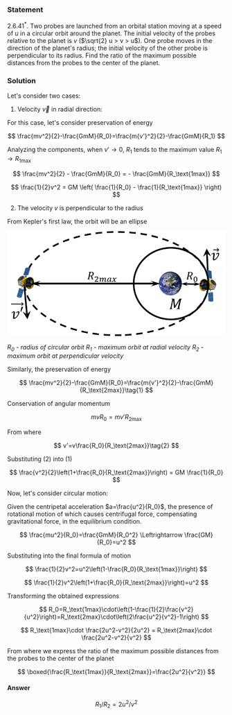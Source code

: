 ###  Statement

$2.6.41^*.$ Two probes are launched from an orbital station moving at a speed of $u$ in a circular orbit around the planet. The initial velocity of the probes relative to the planet is $v$ ($\sqrt{2} u > v > u$). One probe moves in the direction of the planet's radius; the initial velocity of the other probe is perpendicular to its radius. Find the ratio of the maximum possible distances from the probes to the center of the planet.

### Solution

Let's consider two cases:

1) Velocity $\vec{v}$ in radial direction:

For this case, let's consider preservation of energy

$$
\frac{mv^2}{2}-\frac{GmM}{R_0}=\frac{m{v'}^2}{2}-\frac{GmM}{R_1}
$$

Analyzing the components, when $v'\to 0,$ $R_1$ tends to the maximum value $R_1 \to R_\text{1max}$

$$
\frac{mv^2}{2} - \frac{GmM}{R_0} = - \frac{GmM}{R_\text{1max}}
$$

$$
\frac{1}{2}v^2 = GM \left( \frac{1}{R_0} - \frac{1}{R_\text{1max}} \right)
$$

2) The velocity $v$ is perpendicular to the radius

From Kepler's first law, the orbit will be an ellipse

![ Elliptical orbit |815x391, 51%](../../img/2.6.41/2.6.41_1.png)

_$R_0$ - radius of circular orbit $R_1$ - maximum orbit at radial velocity $R_2$ - maximum orbit at perpendicular velocity_

Similarly, the preservation of energy

$$
\frac{mv^2}{2}-\frac{GmM}{R_0}=\frac{m{v'}^2}{2}-\frac{GmM}{R_\text{2max}}\tag{1}
$$

Conservation of angular momentum

$$
mvR_0=m{v'}R_\text{2max}
$$

From where

$$
v'=v\frac{R_0}{R_\text{2max}}\tag{2}
$$

Substituting $(2)$ into $(1)$

$$
\frac{v^2}{2}\left(1+\frac{R_0}{R_\text{2max}}\right) = GM \frac{1}{R_0}
$$

Now, let's consider circular motion:

Given the centripetal acceleration $a=\frac{u^2}{R_0}$, the presence of rotational motion of which causes centrifugal force, compensating gravitational force, in the equilibrium condition.

$$
\frac{mu^2}{R_0}=\frac{GmM}{R_0^2} \Leftrightarrow \frac{GM}{R_0}=u^2
$$

Substituting into the final formula of motion

$$
\frac{1}{2}v^2=u^2\left(1-\frac{R_0}{R_\text{1max}}\right)
$$

$$
\frac{1}{2}v^2\left(1+\frac{R_0}{R_\text{2max}}\right)=u^2
$$

Transforming the obtained expressions

$$
R_0=R_\text{1max}\cdot\left(1-\frac{1}{2}\frac{v^2}{u^2}\right)=R_\text{2max}\cdot\left(2\frac{u^2}{v^2}-1\right)
$$

$$
R_\text{1max}\cdot \frac{2u^2-v^2}{2u^2} = R_\text{2max}\cdot \frac{2u^2-v^2}{v^2}
$$

From where we express the ratio of the maximum possible distances from the probes to the center of the planet

$$
\boxed{\frac{R_\text{1max}}{R_\text{2max}}=\frac{2u^2}{v^2}}
$$

#### Answer

$$
R_1/R_2=2u^2/v^2
$$